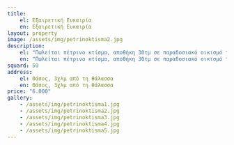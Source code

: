 ```yaml
---
title: 
    el: Εξαιρετική Ευκαιρία 
    en: Εξαιρετική Ευκαιρία 
layout: property
image: /assets/img/petrinoktisma2.jpg
description: 
    el: "Πωλείται πέτρινο κτίσμα, αποθήκη 30τμ σε παραδοσιακό οικισμό της Θάσου, 3χλμ από τη θάλασσα,   η οποία μπορεί να μεταβληθεί σε εξαιρετική παραθεριστική κατοικία."
    en: "Πωλείται πέτρινο κτίσμα, αποθήκη 30τμ σε παραδοσιακό οικισμό της Θάσου, 3χλμ από τη θάλασσα,   η οποία μπορεί να μεταβληθεί σε εξαιρετική παραθεριστική κατοικία."
squard: 50
address: 
    el: Θάσος, 3χλμ από τη θάλασσα
    en: Θάσος, 3χλμ από τη θάλασσα
price: "6.000"
gallery: 
    - /assets/img/petrinoktisma1.jpg
    - /assets/img/petrinoktisma2.jpg
    - /assets/img/petrinoktisma3.jpg
    - /assets/img/petrinoktisma4.jpg
    - /assets/img/petrinoktisma5.jpg
---
```


